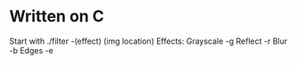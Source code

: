 # Written on C
Start with ./filter -(effect) (img location)
Effects:
Grayscale -g
Reflect -r
Blur -b
Edges -e
